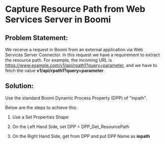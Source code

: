 # Capture Resource Path from Web Services Server in Boomi

## Problem Statement:
We receive a request in Boomi from an external application via Web Services Server Connector. In this request we have a requirement to extract the resource path. For example, the incoming URL is https://www.example.com/v1/api/rpath1?query=parameter, and we have to fetch the value **v1/api/rpath1?query=parameter**.

## Solution:
Use the standard Boomi Dynamic Process Property (DPP) of "inpath".

Below are the steps to achieve this:

1. Use a Set Properties Shape

2. On the Left Hand Side, set DPP = DPP_Get_ResourcePath

3. On the Right Hand Side, get from DPP and put DPP Name as **inpath**
